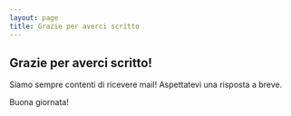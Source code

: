```yaml
---
layout: page
title: Grazie per averci scritto
---
```

## Grazie per averci scritto!
Siamo sempre contenti di ricevere mail! Aspettatevi una risposta a breve.

Buona giornata!